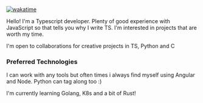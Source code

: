[![wakatime](https://wakatime.com/badge/user/214588b9-7bb7-4150-8be2-02e9849b92b1.svg)](https://wakatime.com/@214588b9-7bb7-4150-8be2-02e9849b92b1)

Hello! I'm a Typescript developer. Plenty of good experience with JavaScript so that tells you why I write TS.
I'm interested in projects that are worth my time.

I'm open to collaborations for creative projects in TS, Python and C

### Preferred Technologies

I can work with any tools but often times i always find myself using Angular and Node. Python can tag along too :)

I'm currently learning Golang, K8s and a bit of Rust!
